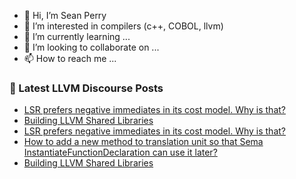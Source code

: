 - 👋 Hi, I’m Sean Perry
- 👀 I’m interested in compilers (c++, COBOL, llvm)
- 🌱 I’m currently learning ...
- 💞️ I’m looking to collaborate on ...
- 📫 How to reach me ...

<!---
s66perry/s66perry is a ✨ special ✨ repository because its `README.md` (this file) appears on your GitHub profile.
You can click the Preview link to take a look at your changes.
--->
### 📕 Latest LLVM Discourse Posts

<!-- DISCOURSE-LLVM:START -->
- [LSR prefers negative immediates in its cost model. Why is that?](https://discourse.llvm.org/t/lsr-prefers-negative-immediates-in-its-cost-model-why-is-that/84991#post_3)
- [Building LLVM Shared Libraries](https://discourse.llvm.org/t/building-llvm-shared-libraries/84995#post_6)
- [LSR prefers negative immediates in its cost model. Why is that?](https://discourse.llvm.org/t/lsr-prefers-negative-immediates-in-its-cost-model-why-is-that/84991#post_2)
- [How to add a new method to translation unit so that Sema InstantiateFunctionDeclaration can use it later?](https://discourse.llvm.org/t/how-to-add-a-new-method-to-translation-unit-so-that-sema-instantiatefunctiondeclaration-can-use-it-later/85012#post_1)
- [Building LLVM Shared Libraries](https://discourse.llvm.org/t/building-llvm-shared-libraries/84995#post_5)
<!-- DISCOURSE-LLVM:END -->
